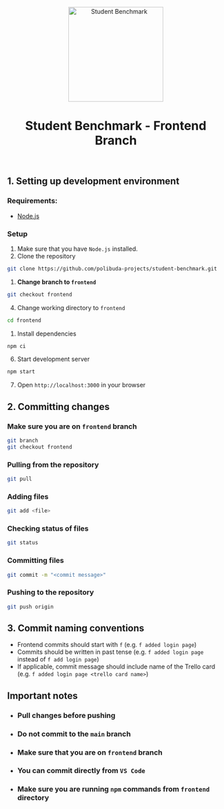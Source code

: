 <p align="center">
  <a href="https://github.com/polibuda-projects/student-benchmark">
    <img alt="Student Benchmark" src="https://github.com/polibuda-projects/student-benchmark/blob/5ac20aa6809c7d77e059a8fea130a61e60efe6d6/frontend/public/img/logo.svg" width="220"/>
  </a>
</p>

<h1 align="center">Student Benchmark - Frontend Branch</h1>
<br/>

## 1. Setting up development environment

### Requirements:
- [Node.js](https://nodejs.org/en/)

### Setup

1. Make sure that you have `Node.js` installed.
2. Clone the repository
```bash
git clone https://github.com/polibuda-projects/student-benchmark.git
```
1. **Change branch to `frontend`**
```bash
git checkout frontend
```

4. Change working directory to `frontend`
```bash
cd frontend
```
1. Install dependencies
```bash
npm ci
```
6. Start development server
```bash
npm start
```
7. Open `http://localhost:3000` in your browser

## 2. Committing changes

### Make sure you are on `frontend` branch
```bash
git branch
git checkout frontend
```

### Pulling from the repository
```bash
git pull
```

### Adding files
```bash
git add <file>
```

### Checking status of files
```bash
git status
```

### Committing files
```bash
git commit -m "<commit message>"
```

### Pushing to the repository
```bash
git push origin
```

## 3. Commit naming conventions
- Frontend commits should start with `f` (e.g. `f added login page`)
- Commits should be written in past tense (e.g. `f added login page` instead of `f add login page`)
- If applicable, commit message should include name of the Trello card (e.g. `f added login page <trello card name>`)

## Important notes

- ### Pull changes before pushing
- ### Do not commit to the `main` branch
- ### Make sure that you are on `frontend` branch
- ### You can commit directly from `VS Code`
- ### Make sure  you are running `npm` commands from `frontend` directory
